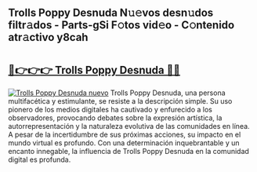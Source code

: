 ## Trolls Poppy Desnuda N𝚞𝚎vos desn𝚞dos filtr𝚊dos - Parts-gSi F𝚘tos vid𝚎o - C𝚘ntenido atr𝚊ctivo y8cah

# <h2><a href="http://mb5i51.tromn.icu/?c=Trolls+Poppy+Desnuda">🔗👉👉👉 Trolls Poppy Desnuda 🔗🔗</a></h2>

[![Trolls Poppy Desnuda nuevo](https://i.imgur.com/pEAQMta.gif)](http://mb5i51.tromn.icu/?c=Trolls+Poppy+Desnuda)
Trolls Poppy Desnuda, una persona multifacética y estimulante, se resiste a la descripción simple. Su uso pionero de los medios digitales ha cautivado y enfurecido a los observadores, provocando debates sobre la expresión artística, la autorrepresentación y la naturaleza evolutiva de las comunidades en línea. A pesar de la incertidumbre de sus próximas acciones, su impacto en el mundo virtual es profundo. Con una determinación inquebrantable y un encanto innegable, la influencia de Trolls Poppy Desnuda en la comunidad digital es profunda.
